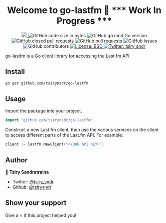 <h1 align="center">Welcome to go-lastfm 👋 *** Work In Progress ***</h1>
<p>
  <p align="center">
  <a href="https://github.com/tsirysndr/go-lastfm/commits/master">
    <img src="https://img.shields.io/github/last-commit/tsirysndr/go-lastfm.svg" target="_blank" />
  </a>
  <img alt="GitHub code size in bytes" src="https://img.shields.io/github/languages/code-size/tsirysndr/go-lastfm">
  <img alt="GitHub go.mod Go version" src="https://img.shields.io/github/go-mod/go-version/tsirysndr/go-lastfm">
  <img alt="GitHub closed pull requests" src="https://img.shields.io/github/issues-pr-closed-raw/tsirysndr/go-lastfm">
  <img alt="GitHub pull requests" src="https://img.shields.io/github/issues-pr/tsirysndr/go-lastfm">
  <img alt="GitHub issues" src="https://img.shields.io/github/issues/tsirysndr/go-lastfm">
  <img alt="GitHub contributors" src="https://img.shields.io/github/contributors/tsirysndr/go-lastfm">
  <a href="https://github.com/tsirysndr/go-lastfm/blob/master/LICENSE">
    <img alt="License: BSD" src="https://img.shields.io/badge/license-BSD-green.svg" target="_blank" />
  </a>
  <a href="https://twitter.com/tsiry_sndr">
    <img alt="Twitter: tsiry_sndr" src="https://img.shields.io/twitter/follow/tsiry_sndr.svg?style=social" target="_blank" />
  </a>
</p>
</p>

go-lastfm is a Go client library for accessing the [Last.fm API](http://www.last.fm/api/)

## Install

```sh
go get github.com/tsirynsdr/go-lastfm
```

## Usage

Import the package into your project.

```Go
import "github.com/tsirynsdr/go-lastfm"
```

Construct a new Last.fm client, then use the various services on the client to access different parts of the Last.fm API. For example:

```Go
client := lastfm.NewClient("<YOUR API KEY>")
```

## Author

👤 **Tsiry Sandratraina**

* Twitter: [@tsiry_sndr](https://twitter.com/tsiry_sndr)
* Github: [@tsirysndr](https://github.com/tsirysndr)

## Show your support

Give a ⭐️ if this project helped you!
